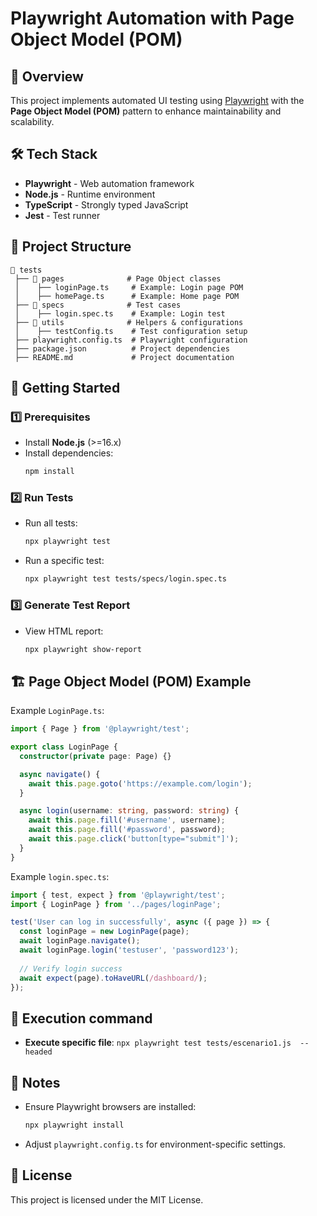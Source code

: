# Playwright Automation with Page Object Model (POM)

## 📌 Overview
This project implements automated UI testing using [Playwright](https://playwright.dev/) with the **Page Object Model (POM)** pattern to enhance maintainability and scalability.

## 🛠 Tech Stack
- **Playwright** - Web automation framework
- **Node.js** - Runtime environment
- **TypeScript** - Strongly typed JavaScript
- **Jest** - Test runner

## 📂 Project Structure
```
📂 tests
 ├── 📂 pages              # Page Object classes
 │    ├── loginPage.ts     # Example: Login page POM
 │    ├── homePage.ts      # Example: Home page POM
 ├── 📂 specs              # Test cases
 │    ├── login.spec.ts    # Example: Login test
 ├── 📂 utils              # Helpers & configurations
 │    ├── testConfig.ts    # Test configuration setup
 ├── playwright.config.ts  # Playwright configuration
 ├── package.json          # Project dependencies
 ├── README.md             # Project documentation
```

## 🚀 Getting Started

### 1️⃣ Prerequisites
- Install **Node.js** (>=16.x)
- Install dependencies:
  ```sh
  npm install
  ```

### 2️⃣ Run Tests
- Run all tests:
  ```sh
  npx playwright test
  ```
- Run a specific test:
  ```sh
  npx playwright test tests/specs/login.spec.ts
  ```

### 3️⃣ Generate Test Report
- View HTML report:
  ```sh
  npx playwright show-report
  ```

## 🏗 Page Object Model (POM) Example
Example `LoginPage.ts`:
```ts
import { Page } from '@playwright/test';

export class LoginPage {
  constructor(private page: Page) {}

  async navigate() {
    await this.page.goto('https://example.com/login');
  }

  async login(username: string, password: string) {
    await this.page.fill('#username', username);
    await this.page.fill('#password', password);
    await this.page.click('button[type="submit"]');
  }
}
```

Example `login.spec.ts`:
```ts
import { test, expect } from '@playwright/test';
import { LoginPage } from '../pages/loginPage';

test('User can log in successfully', async ({ page }) => {
  const loginPage = new LoginPage(page);
  await loginPage.navigate();
  await loginPage.login('testuser', 'password123');
  
  // Verify login success
  await expect(page).toHaveURL(/dashboard/);
});
```

## 📌 Execution command
- **Execute specific file**: `npx playwright test tests/escenario1.js  --headed`

## 📝 Notes
- Ensure Playwright browsers are installed:
  ```sh
  npx playwright install
  ```
- Adjust `playwright.config.ts` for environment-specific settings.

## 📜 License
This project is licensed under the MIT License.
